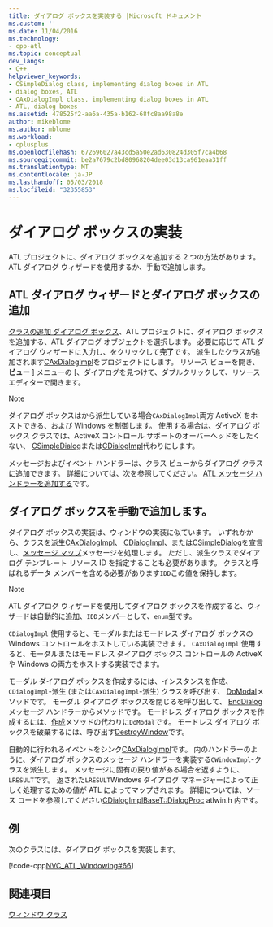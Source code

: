 ```yaml
---
title: ダイアログ ボックスを実装する |Microsoft ドキュメント
ms.custom: ''
ms.date: 11/04/2016
ms.technology:
- cpp-atl
ms.topic: conceptual
dev_langs:
- C++
helpviewer_keywords:
- CSimpleDialog class, implementing dialog boxes in ATL
- dialog boxes, ATL
- CAxDialogImpl class, implementing dialog boxes in ATL
- ATL, dialog boxes
ms.assetid: 478525f2-aa6a-435a-b162-68fc8aa98a8e
author: mikeblome
ms.author: mblome
ms.workload:
- cplusplus
ms.openlocfilehash: 672696027a43cd5a50e2ad630824d305f7ca4b68
ms.sourcegitcommit: be2a7679c2bd80968204dee03d13ca961eaa31ff
ms.translationtype: MT
ms.contentlocale: ja-JP
ms.lasthandoff: 05/03/2018
ms.locfileid: "32355853"
---
```

# <a name="implementing-a-dialog-box"></a>ダイアログ ボックスの実装
ATL プロジェクトに、ダイアログ ボックスを追加する 2 つの方法があります。 ATL ダイアログ ウィザードを使用するか、手動で追加します。  
  
## <a name="adding-a-dialog-box-with-the-atl-dialog-wizard"></a>ATL ダイアログ ウィザードとダイアログ ボックスの追加  
 [クラスの追加 ダイアログ ボックス](../ide/add-class-dialog-box.md)、ATL プロジェクトに、ダイアログ ボックスを追加する、ATL ダイアログ オブジェクトを選択します。 必要に応じて ATL ダイアログ ウィザードに入力し、をクリックして**完了**です。 派生したクラスが追加されます[CAxDialogImpl](../atl/reference/caxdialogimpl-class.md)をプロジェクトにします。 リソース ビューを開き、**ビュー** ] メニューの [、ダイアログを見つけて、ダブルクリックして、リソース エディターで開きます。  
  
> [!NOTE]
>  ダイアログ ボックスはから派生している場合`CAxDialogImpl`両方 ActiveX をホストできる、および Windows を制御します。 使用する場合は、ダイアログ ボックス クラスでは、ActiveX コントロール サポートのオーバーヘッドをしたくない、 [CSimpleDialog](../atl/reference/csimpledialog-class.md)または[CDialogImpl](../atl/reference/cdialogimpl-class.md)代わりにします。  
  
 メッセージおよびイベント ハンドラーは、クラス ビューからダイアログ クラスに追加できます。 詳細については、次を参照してください。 [ATL メッセージ ハンドラーを追加する](../atl/adding-an-atl-message-handler.md)です。  
  
## <a name="adding-a-dialog-box-manually"></a>ダイアログ ボックスを手動で追加します。  
 ダイアログ ボックスの実装は、ウィンドウの実装に似ています。 いずれかから、クラスを派生[CAxDialogImpl](../atl/reference/caxdialogimpl-class.md)、 [CDialogImpl](../atl/reference/cdialogimpl-class.md)、または[CSimpleDialog](../atl/reference/csimpledialog-class.md)を宣言し、[メッセージ マップ](../atl/message-maps-atl.md)メッセージを処理します。 ただし、派生クラスでダイアログ テンプレート リソース ID を指定することも必要があります。 クラスと呼ばれるデータ メンバーを含める必要があります`IDD`この値を保持します。  
  
> [!NOTE]
>  ATL ダイアログ ウィザードを使用してダイアログ ボックスを作成すると、ウィザードは自動的に追加、`IDD`メンバーとして、`enum`型です。  
  
 `CDialogImpl` 使用すると、モーダルまたはモードレス ダイアログ ボックスの Windows コントロールをホストしている実装できます。 `CAxDialogImpl` 使用すると、モーダルまたはモードレス ダイアログ ボックス コントロールの ActiveX や Windows の両方をホストする実装できます。  
  
 モーダル ダイアログ ボックスを作成するには、インスタンスを作成、 `CDialogImpl`-派生 (または`CAxDialogImpl`-派生) クラスを呼び出す、 [DoModal](../atl/reference/cdialogimpl-class.md#domodal)メソッドです。 モーダル ダイアログ ボックスを閉じるを呼び出して、 [EndDialog](../atl/reference/cdialogimpl-class.md#enddialog)メッセージ ハンドラーからメソッドです。 モードレス ダイアログ ボックスを作成するには、[作成](../atl/reference/cdialogimpl-class.md#create)メソッドの代わりに`DoModal`です。 モードレス ダイアログ ボックスを破棄するには、呼び出す[DestroyWindow](../atl/reference/cdialogimpl-class.md#destroywindow)です。  
  
 自動的に行われるイベントをシンク[CAxDialogImpl](../atl/reference/caxdialogimpl-class.md)です。 内のハンドラーのように、ダイアログ ボックスのメッセージ ハンドラーを実装する`CWindowImpl`-クラスを派生します。 メッセージに固有の戻り値がある場合を返すように、`LRESULT`です。 返された`LRESULT`Windows ダイアログ マネージャーによって正しく処理するための値が ATL によってマップされます。 詳細については、ソース コードを参照してください[CDialogImplBaseT::DialogProc](../atl/reference/cdialogimpl-class.md#dialogproc) atlwin.h 内です。  
  
## <a name="example"></a>例  
 次のクラスには、ダイアログ ボックスを実装します。  
  
 [!code-cpp[NVC_ATL_Windowing#66](../atl/codesnippet/cpp/implementing-a-dialog-box_1.h)]  
  
## <a name="see-also"></a>関連項目  
 [ウィンドウ クラス](../atl/atl-window-classes.md)

